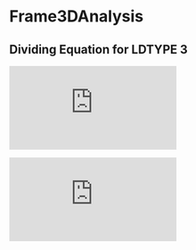 # Frame3DAnalysis

## Dividing Equation for LDTYPE 3

![equation](http://www.sciweavers.org/tex2img.php?eq=%5Cunderbrace%7B%5Cfrac%7Bw_1%28L%20-%20l_1%29%5E3%7D%7B20L%5E3%7D%7D_%5Ctext%7BL%7D%5C%7B%5Cunderbrace%7B%287L%20%2B%208l_1%29%7D_%5Ctext%7BA%7D%5C%7D%20-%20%5Cunderbrace%7B%5Cfrac%7Bl_2%283L%20%2B%202l_1%29%7D%7BL%20-%20l_1%7D%7D_%5Ctext%7BB%7D%5B%5Cunderbrace%7B1%20%2B%20%5Cfrac%7Bl_2%7D%7BL%20-%20l_1%7D%20%2B%20%5Cfrac%7Bl_2%5E2%7D%7B%28L%20-%20l_1%29%5E2%7D%7D_%5Ctext%7BB1%7D%5D%20%2B%20%5Cunderbrace%7B%5Cfrac%7B2l_2%5E4%7D%7B%28L%20-%20l_1%29%5E3%7D%7D_%5Ctext%7BC%7D%5C%7D%20%2B%20%5Cunderbrace%7B%5Cfrac%7Bw_2%28L%20-%20l_1%29%5E3%7D%7B20L%5E3%7D%7D_%5Ctext%7BR%7D%5C%7B%5Cunderbrace%7B%283L%20%2B%202l_1%29%7D_%5Ctext%7BD%7D%5B%5Cunderbrace%7B1%20%2B%20%5Cfrac%7Bl_2%7D%7BL%20-%20l_1%7D%20%2B%20%5Cfrac%7Bl_2%5E2%7D%7B%28L%20-%20l_1%29%5E2%7D%7D_%5Ctext%7BD1%7D%5D%20-%20%5Cunderbrace%7B%5Cfrac%7Bl_2%5E3%7D%7B%28L%20-%20l_1%29%5E2%7D%7D_%5Ctext%7BE%7D%5Cunderbrace%7B2%20%2B%20%5Cfrac%7B15L%20-%208l_2%7D%7BL%20-%20l_1%7D%7D_%5Ctext%7BE1%7D%5C%7D&bc=White&fc=Black&im=jpg&fs=12&ff=arev&edit=0)

![equation](http://www.sciweavers.org/tex2img.php?eq=%5Cunderbrace%7B%5Cfrac%7Bw_1%28L%20-%20l_1%29%5E3%7D%7B60L%5E3%7D%7D_%5Ctext%7BL%7D%20%0A%5C%7B%20%5Cunderbrace%7B3%28L%20%2B%204l_1%29%7D_%5Ctext%7BA%7D%20-%20%0A%20%20%20%5Cunderbrace%7B%5Cfrac%7Bl_2%282L%20%2B%203l_1%29%7D%7BL%20-%20l_1%7D%7D_%5Ctext%7BB%7D%20%20%0A%5B%20%20%5Cunderbrace%7B1%20%2B%20%5Cfrac%7Bl_2%7D%7BL%20-%20l_1%7D%20%2B%20%5Cfrac%7Bl_2%5E2%7D%7B%28L%20-%20l_1%29%5E2%7D%7D_%5Ctext%7BB1%7D%20%5D%20%2B%0A%20%20%20%5Cunderbrace%7B%5Cfrac%7B3l_2%5E4%7D%7B%28L%20-%20l_1%29%5E3%7D%7D_%5Ctext%7BC%7D%20%0A%5C%7D%20%2B%0A%20%20%20%5Cunderbrace%7B%5Cfrac%7Bw_2%28L%20-%20l_1%29%5E3%7D%7B60L%5E3%7D%7D_%5Ctext%7BR%7D%0A%5C%7B%20%5Cunderbrace%7B%282L%20%2B%203l_1%29%7D_%5Ctext%7BD%7D%0A%5B%20%20%5Cunderbrace%7B1%20%2B%20%5Cfrac%7Bl_2%7D%7BL%20-%20l_1%7D%20%2B%20%5Cfrac%7Bl_2%5E2%7D%7B%28L%20-%20l_1%29%5E2%7D%7D_%5Ctext%7BD1%7D%20%5D%20-%0A%20%20%20%5Cunderbrace%7B%5Cfrac%7B3l_2%5E3%7D%7B%28L%20-%20l_1%29%5E2%7D%7D_%5Ctext%7BE%7D%0A%20%20%20%5Cunderbrace%7B1%20%2B%20%5Cfrac%7B5L%20-%204l_2%7D%7BL%20-%20l_1%7D%7D_%5Ctext%7BE1%7D%0A%5C%7D&bc=White&fc=Black&im=jpg&fs=12&ff=arev&edit=0)

<!-- $$ -->
<!-- FS_b = \underbrace{\frac{w_1(L - l_1)^3}{20L^3}}_\text{L}  -->
<!-- \{ \underbrace{(7L + 8l_1)}_\text{A} \} -->
<!-- -  \underbrace{\frac{l_2(3L + 2l_1)}{L - l_1}}_\text{B}   -->
<!-- [  \underbrace{1 + \frac{l_2}{L - l_1} + \frac{l_2^2}{(L - l_1)^2}}_\text{B1} ] + -->
<!--    \underbrace{\frac{2l_2^4}{(L - l_1)^3}}_\text{C}  -->
<!-- \} + -->
<!--    \underbrace{\frac{w_2(L - l_1)^3}{20L^3}}_\text{R} -->
<!-- \{ \underbrace{(3L + 2l_1)}_\text{D} -->
<!-- [  \underbrace{1 + \frac{l_2}{L - l_1} + \frac{l_2^2}{(L - l_1)^2}}_\text{D1} ] - -->
<!--    \underbrace{\frac{l_2^3}{(L - l_1)^2}}_\text{E} -->
<!--    \underbrace{2 + \frac{15L - 8l_2}{L - l_1}}_\text{E1} -->
<!-- \} -->
<!-- $$ -->

<!-- $$FM_b =  -->
<!--    \underbrace{\frac{w_1(L - l_1)^3}{60L^3}}_\text{L}  -->
<!-- \{ \underbrace{3(L + 4l_1)}_\text{A} -  -->
<!--    \underbrace{\frac{l_2(2L + 3l_1)}{L - l_1}}_\text{B}   -->
<!-- [  \underbrace{1 + \frac{l_2}{L - l_1} + \frac{l_2^2}{(L - l_1)^2}}_\text{B1} ] + -->
<!--    \underbrace{\frac{3l_2^4}{(L - l_1)^3}}_\text{C}  -->
<!-- \} + -->
<!--    \underbrace{\frac{w_2(L - l_1)^3}{60L^3}}_\text{R} -->
<!-- \{ \underbrace{(2L + 3l_1)}_\text{D} -->
<!-- [  \underbrace{1 + \frac{l_2}{L - l_1} + \frac{l_2^2}{(L - l_1)^2}}_\text{D1} ] - -->
<!--    \underbrace{\frac{3l_2^3}{(L - l_1)^2}}_\text{E} -->
<!--    \underbrace{1 + \frac{5L - 4l_2}{L - l_1}}_\text{E1} -->
<!-- \}$$ -->
